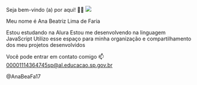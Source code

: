 Seja bem-vindo (a) por aqui! 💙💙
![](https://tenor.com/pt-BR/view/taylor-taylor-swift-taylor-kiss-taylor-swift-kiss-gif-3494935584985962548)

Meu nome é Ana Beatriz Lima de Faria

Estou estudando na Alura
Estou me desenvolvendo na linguagem JavaScript
Utilizo esse espaço para minha organização e compartilhamento dos meu projetos desenvolvidos

Você pode entrar em contato comigo 📫
00001114364745sp@al.educacao.sp.gov.br

@AnaBeaFa17


